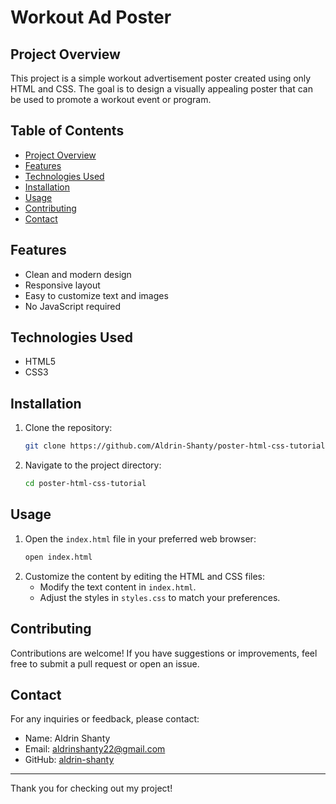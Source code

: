 # Workout Ad Poster

## Project Overview

This project is a simple workout advertisement poster created using only HTML and CSS. The goal is to design a visually appealing poster that can be used to promote a workout event or program.

## Table of Contents

- [Project Overview](#project-overview)
- [Features](#features)
- [Technologies Used](#technologies-used)
- [Installation](#installation)
- [Usage](#usage)
- [Contributing](#contributing)
- [Contact](#contact)

## Features

- Clean and modern design
- Responsive layout
- Easy to customize text and images
- No JavaScript required

## Technologies Used

- HTML5
- CSS3

## Installation

1. Clone the repository:
   ```sh
   git clone https://github.com/Aldrin-Shanty/poster-html-css-tutorial.git
   ```
2. Navigate to the project directory:
   ```sh
   cd poster-html-css-tutorial
   ```

## Usage

1. Open the `index.html` file in your preferred web browser:
   ```sh
   open index.html
   ```
2. Customize the content by editing the HTML and CSS files:
   - Modify the text content in `index.html`.
   - Adjust the styles in `styles.css` to match your preferences.

## Contributing

Contributions are welcome! If you have suggestions or improvements, feel free to submit a pull request or open an issue.

## Contact

For any inquiries or feedback, please contact:

- Name: Aldrin Shanty
- Email: aldrinshanty22@gmail.com
- GitHub: [aldrin-shanty](https://github.com/Aldrin-Shanty)

---

Thank you for checking out my project!
